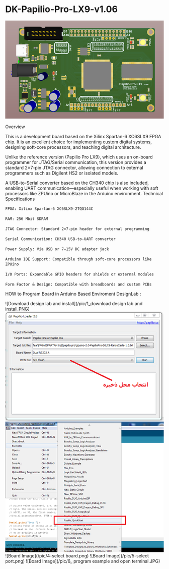 # DK-Papilio-Pro-LX9-v1.06
![Board Image](/papilio_pro.PNG)

Overview

This is a development board based on the Xilinx Spartan-6 XC6SLX9 FPGA chip. It is an excellent choice for implementing custom digital systems, designing soft-core processors, and teaching digital architecture.

Unlike the reference version (Papilio Pro LX9), which uses an on-board programmer for JTAG/Serial communication, this version provides a standard 2×7-pin JTAG connector, allowing connection to external programmers such as Digilent HS2 or isolated models.

A USB-to-Serial converter based on the CH340 chip is also included, enabling UART communication—especially useful when working with soft processors like ZPUino or MicroBlaze in the Arduino environment.
Technical Specifications

    FPGA: Xilinx Spartan-6 XC6SLX9-2TQG144C

    RAM: 256 Mbit SDRAM

    JTAG Connector: Standard 2×7-pin header for external programming

    Serial Communication: CH340 USB-to-UART converter

    Power Supply: Via USB or 7–15V DC adapter jack

    Arduino IDE Support: Compatible through soft-core processors like ZPUino

    I/O Ports: Expandable GPIO headers for shields or external modules

    Form Factor & Design: Compatible with breadboards and custom PCBs


HOW to Program Board in Arduino Based Enviroment DesignLab :



![Download design lab and install](/pic/1_download design lab and install.PNG)
![Board Image](/pic/2_loader.PNG)
![Board Image](/pic/3_select_example.png)
![Board Image](/pic/4-select board.png)
![Board Image](/pic/5-select port.png)
![Board Image](/pic/6_ program example and open terminal.JPG)


